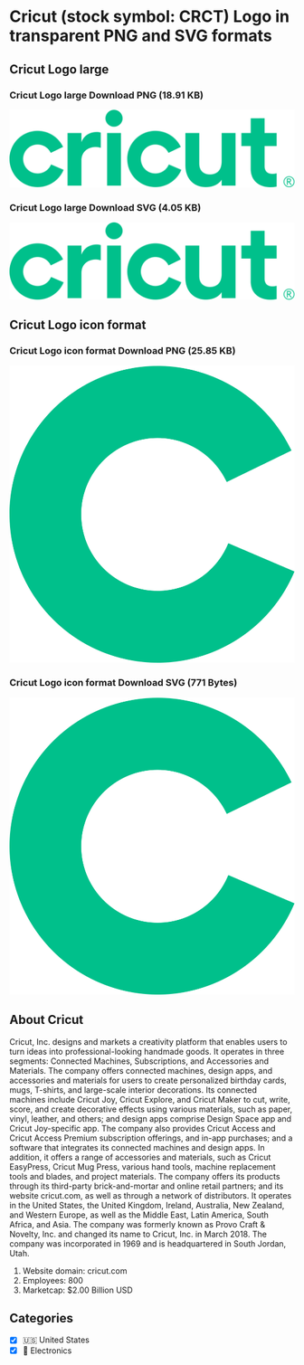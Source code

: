 # Cricut (stock symbol: CRCT) Logo in transparent PNG and SVG formats

## Cricut Logo large

### Cricut Logo large Download PNG (18.91 KB)

![Cricut Logo large Download PNG (18.91 KB)](/img/orig/CRCT_BIG-678cb203.png)

### Cricut Logo large Download SVG (4.05 KB)

![Cricut Logo large Download SVG (4.05 KB)](/img/orig/CRCT_BIG-b35167be.svg)

## Cricut Logo icon format

### Cricut Logo icon format Download PNG (25.85 KB)

![Cricut Logo icon format Download PNG (25.85 KB)](/img/orig/CRCT-8260720d.png)

### Cricut Logo icon format Download SVG (771 Bytes)

![Cricut Logo icon format Download SVG (771 Bytes)](/img/orig/CRCT-84bced4a.svg)

## About Cricut

Cricut, Inc. designs and markets a creativity platform that enables users to turn ideas into professional-looking handmade goods. It operates in three segments: Connected Machines, Subscriptions, and Accessories and Materials. The company offers connected machines, design apps, and accessories and materials for users to create personalized birthday cards, mugs, T-shirts, and large-scale interior decorations. Its connected machines include Cricut Joy, Cricut Explore, and Cricut Maker to cut, write, score, and create decorative effects using various materials, such as paper, vinyl, leather, and others; and design apps comprise Design Space app and Cricut Joy-specific app. The company also provides Cricut Access and Cricut Access Premium subscription offerings, and in-app purchases; and a software that integrates its connected machines and design apps. In addition, it offers a range of accessories and materials, such as Cricut EasyPress, Cricut Mug Press, various hand tools, machine replacement tools and blades, and project materials. The company offers its products through its third-party brick-and-mortar and online retail partners; and its website cricut.com, as well as through a network of distributors. It operates in the United States, the United Kingdom, Ireland, Australia, New Zealand, and Western Europe, as well as the Middle East, Latin America, South Africa, and Asia. The company was formerly known as Provo Craft & Novelty, Inc. and changed its name to Cricut, Inc. in March 2018. The company was incorporated in 1969 and is headquartered in South Jordan, Utah.

1. Website domain: cricut.com
2. Employees: 800
3. Marketcap: $2.00 Billion USD


## Categories
- [x] 🇺🇸 United States
- [x] 🔌 Electronics
